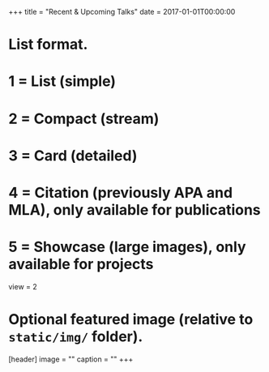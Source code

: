 +++
title = "Recent & Upcoming Talks"
date = 2017-01-01T00:00:00

# List format.
#   1 = List (simple)
#   2 = Compact (stream)
#   3 = Card (detailed)
#   4 = Citation (previously APA and MLA), only available for publications
#   5 = Showcase (large images), only available for projects
view = 2

# Optional featured image (relative to `static/img/` folder).
[header]
image = ""
caption = ""
+++
